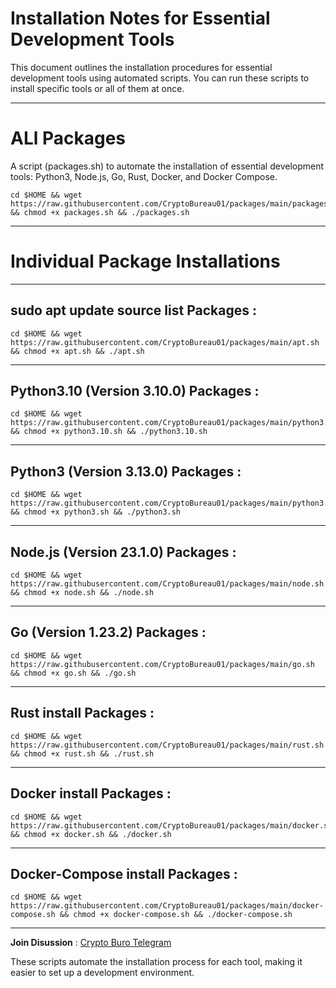 # Installation Notes for Essential Development Tools

  This document outlines the installation procedures for essential development tools using automated scripts. You can run these scripts to install specific tools or all of them at once.

__________________________________________________________________________________________________________________________________________


# ALl Packages
  A script (packages.sh) to automate the installation of essential development tools: Python3, Node.js, Go, Rust, Docker, and Docker Compose.

  ```
  cd $HOME && wget https://raw.githubusercontent.com/CryptoBureau01/packages/main/packages.sh && chmod +x packages.sh && ./packages.sh
  ```

__________________________________________________________________________________________________________________________________________



# Individual Package Installations

____________________________________________________________________________________________________________________

  ## sudo apt update source list Packages :

  ```
  cd $HOME && wget https://raw.githubusercontent.com/CryptoBureau01/packages/main/apt.sh && chmod +x apt.sh && ./apt.sh
  ```

____________________________________________________________________________________________________________________

  ## Python3.10 (Version 3.10.0) Packages :

  ```
  cd $HOME && wget https://raw.githubusercontent.com/CryptoBureau01/packages/main/python3.10.sh && chmod +x python3.10.sh && ./python3.10.sh
  ```

____________________________________________________________________________________________________________________

  ## Python3 (Version 3.13.0) Packages :

  ```
  cd $HOME && wget https://raw.githubusercontent.com/CryptoBureau01/packages/main/python3.sh && chmod +x python3.sh && ./python3.sh
  ```

____________________________________________________________________________________________________________________

  ## Node.js (Version 23.1.0) Packages :

  ```
  cd $HOME && wget https://raw.githubusercontent.com/CryptoBureau01/packages/main/node.sh && chmod +x node.sh && ./node.sh
  ```

____________________________________________________________________________________________________________________

  ## Go (Version 1.23.2) Packages :

  ```
  cd $HOME && wget https://raw.githubusercontent.com/CryptoBureau01/packages/main/go.sh && chmod +x go.sh && ./go.sh
  ```

____________________________________________________________________________________________________________________

  ## Rust install Packages :

  ```
  cd $HOME && wget https://raw.githubusercontent.com/CryptoBureau01/packages/main/rust.sh && chmod +x rust.sh && ./rust.sh
  ```

____________________________________________________________________________________________________________________

  ## Docker install Packages :

  ```
  cd $HOME && wget https://raw.githubusercontent.com/CryptoBureau01/packages/main/docker.sh && chmod +x docker.sh && ./docker.sh
  ```

____________________________________________________________________________________________________________________

  ## Docker-Compose install Packages :

  ```
  cd $HOME && wget https://raw.githubusercontent.com/CryptoBureau01/packages/main/docker-compose.sh && chmod +x docker-compose.sh && ./docker-compose.sh
  ```


__________________________________________________________________________________________________________________________________________

**Join Disussion** : [Crypto Buro Telegram](https://t.me/CryptoBureau01)

These scripts automate the installation process for each tool, making it easier to set up a development environment.



















